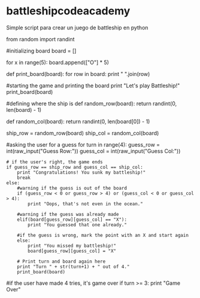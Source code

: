 # battleshipcodeacademy
Simple script para crear un juego de battleship en python 

from random import randint

#initializing board
board = []

for x in range(5):
    board.append(["O"] * 5)

def print_board(board):
    for row in board:
        print " ".join(row)

#starting the game and printing the board
print "Let's play Battleship!"
print_board(board)

#defining where the ship is
def random_row(board):
    return randint(0, len(board) - 1)

def random_col(board):
    return randint(0, len(board[0]) - 1)

ship_row = random_row(board)
ship_col = random_col(board)

#asking the user for a guess
for turn in range(4):
    guess_row = int(raw_input("Guess Row:"))
    guess_col = int(raw_input("Guess Col:"))

    # if the user's right, the game ends
    if guess_row == ship_row and guess_col == ship_col:
        print "Congratulations! You sunk my battleship!"
        break
    else:
        #warning if the guess is out of the board
        if (guess_row < 0 or guess_row > 4) or (guess_col < 0 or guess_col > 4):
            print "Oops, that's not even in the ocean."
        
        #warning if the guess was already made
        elif(board[guess_row][guess_col] == "X"):
            print "You guessed that one already."
        
        #if the guess is wrong, mark the point with an X and start again
        else:
            print "You missed my battleship!"
            board[guess_row][guess_col] = "X"
        
        # Print turn and board again here
        print "Turn " + str(turn+1) + " out of 4." 
        print_board(board)

#if the user have made 4 tries, it's game over
if turn >= 3:
    print "Game Over"
